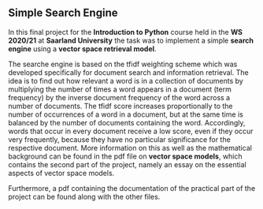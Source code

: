 ## Simple Search Engine

In this final project for the **Introduction to Python** course held in the **WS 2020/21** at **Saarland University** the task was to implement a simple **search engine** using a **vector space retrieval model**. <br />

The searche engine is based on the tfidf weighting scheme which was developed specifically for document search and information retrieval. The idea is to find out how relevant a word is in a collection of documents by multiplying the number of times a word appears in a document (term frequency) by the inverse document frequency of the word across a number of documents. The tfidf score increases proportionally to the number of occurrences of a word in a document, but at the same time is balanced by the number of documents containing the word. Accordingly, words that occur in every document receive a low score, even if they occur very frequently, because they have no particular significance for the respective document. More information on this as well as the mathematical background can be found in the pdf file on **vector space models**, which contains the second part of the project, namely an essay on the essential aspects of vector space models. <br />

Furthermore, a pdf containing the documentation of the practical part of the project can be found along with the other files.
